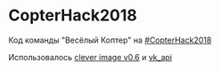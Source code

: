# CopterHack2018

Код команды "Весёлый Коптер" на [#CopterHack2018](https://www.youtube.com/watch?v=AhbEJNfEpYA)

Использовалось [clever image v0.6](https://github.com/CopterExpress/clever) и [vk_api](https://github.com/python273/vk_api)
